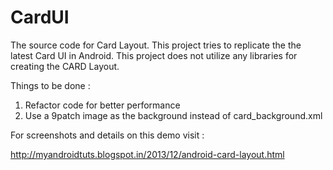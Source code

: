 CardUI
======

The source code for Card Layout. This project tries to replicate the the latest Card UI in Android. This project does not utilize any libraries for creating the CARD Layout. 

Things to be done :

1. Refactor code for better performance
2. Use a 9patch image as the background instead of card_background.xml

For screenshots and details on this demo visit :

http://myandroidtuts.blogspot.in/2013/12/android-card-layout.html

